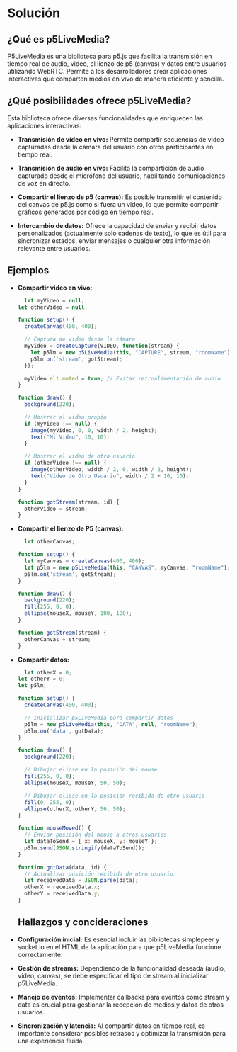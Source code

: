# Solución

## ¿Qué es p5LiveMedia?

P5LiveMedia es una biblioteca para p5.js que facilita la transmisión en tiempo real de audio, video, el lienzo de p5 (canvas) y datos entre usuarios utilizando WebRTC. Permite a los desarrolladores crear aplicaciones interactivas que comparten medios en vivo de manera eficiente y sencilla. 

## ¿Qué posibilidades ofrece p5LiveMedia?

Esta biblioteca ofrece diversas funcionalidades que enriquecen las aplicaciones interactivas:​

- **Transmisión de video en vivo:** Permite compartir secuencias de video capturadas desde la cámara del usuario con otros participantes en tiempo real.​

- **Transmisión de audio en vivo:** Facilita la compartición de audio capturado desde el micrófono del usuario, habilitando comunicaciones de voz en directo.​

- **Compartir el lienzo de p5 (canvas):** Es posible transmitir el contenido del canvas de p5.js como si fuera un video, lo que permite compartir gráficos generados por código en tiempo real.​

- **Intercambio de datos:** Ofrece la capacidad de enviar y recibir datos personalizados (actualmente solo cadenas de texto), lo que es útil para sincronizar estados, enviar mensajes o cualquier otra información relevante entre usuarios.

## Ejemplos

- **Compartir video en vivo:**

  ```js
    let myVideo = null;
  let otherVideo = null;

  function setup() {
    createCanvas(400, 400);

    // Captura de video desde la cámara
    myVideo = createCapture(VIDEO, function(stream) {
      let p5lm = new p5LiveMedia(this, "CAPTURE", stream, "roomName");
      p5lm.on('stream', gotStream);
    });

    myVideo.elt.muted = true; // Evitar retroalimentación de audio
  }

  function draw() {
    background(220);

    // Mostrar el video propio
    if (myVideo !== null) {
      image(myVideo, 0, 0, width / 2, height);
      text("Mi Video", 10, 10);
    }

    // Mostrar el video de otro usuario
    if (otherVideo !== null) {
      image(otherVideo, width / 2, 0, width / 2, height);
      text("Video de Otro Usuario", width / 2 + 10, 10);
    }
  }

  function gotStream(stream, id) {
    otherVideo = stream;
  }
  ```
- **Compartir el lienzo de P5 (canvas):**

  ```js
    let otherCanvas;

  function setup() {
    let myCanvas = createCanvas(400, 400);
    let p5lm = new p5LiveMedia(this, "CANVAS", myCanvas, "roomName");
    p5lm.on('stream', gotStream);
  }

  function draw() {
    background(220);
    fill(255, 0, 0);
    ellipse(mouseX, mouseY, 100, 100);
  }

  function gotStream(stream) {
    otherCanvas = stream;
  }
  ```

- **Compartir datos:**
 
  ```js
    let otherX = 0;
  let otherY = 0;
  let p5lm;

  function setup() {
    createCanvas(400, 400);

    // Inicializar p5LiveMedia para compartir datos
    p5lm = new p5LiveMedia(this, "DATA", null, "roomName");
    p5lm.on('data', gotData);
  }

  function draw() {
    background(220);

    // Dibujar elipse en la posición del mouse
    fill(255, 0, 0);
    ellipse(mouseX, mouseY, 50, 50);

    // Dibujar elipse en la posición recibida de otro usuario
    fill(0, 255, 0);
    ellipse(otherX, otherY, 50, 50);
  }

  function mouseMoved() {
    // Enviar posición del mouse a otros usuarios
    let dataToSend = { x: mouseX, y: mouseY };
    p5lm.send(JSON.stringify(dataToSend));
  }

  function gotData(data, id) {
    // Actualizar posición recibida de otro usuario
    let receivedData = JSON.parse(data);
    otherX = receivedData.x;
    otherY = receivedData.y;
  }
  ```
  ## Hallazgos y concideraciones
- **Configuración inicial:** Es esencial incluir las bibliotecas simplepeer y socket.io en el HTML de la aplicación para que p5LiveMedia funcione correctamente.
- **Gestión de streams:** Dependiendo de la funcionalidad deseada (audio, video, canvas), se debe especificar el tipo de stream al inicializar p5LiveMedia.
- **Manejo de eventos:** Implementar callbacks para eventos como stream y data es crucial para gestionar la recepción de medios y datos de otros usuarios.
- **Sincronización y latencia:** Al compartir datos en tiempo real, es importante considerar posibles retrasos y optimizar la transmisión para una experiencia fluida.
  
